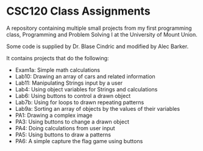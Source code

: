 # CSC120 Class Assignments

A repository containing multiple small projects from my first programming class, Programming and Problem Solving I at the University of Mount Union.

Some code is supplied by Dr. Blase Cindric and modified by Alec Barker.

It contains projects that do the following:

- Exam1a: Simple math calculations
- Lab10: Drawing an array of cars and related information
- Lab11: Manipulating Strings input by a user
- Lab4: Using object variables for Strings and calculations
- Lab6: Using buttons to control a drawn object
- Lab7b: Using for loops to drawn repeating patterns
- Lab9a: Sorting an array of objects by the values of their variables
- PA1: Drawing a complex image
- PA3: Using buttons to change a drawn object
- PA4: Doing calculations from user input
- PA5: Using buttons to draw a patterns
- PA6: A simple capture the flag game using buttons